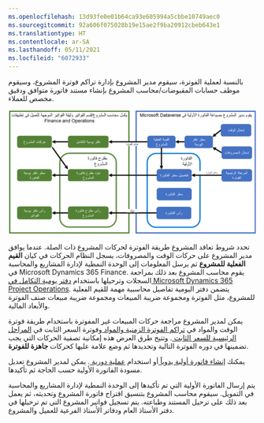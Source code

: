 ```yaml
---
ms.openlocfilehash: 13d93fe0e01b64ca93e605994a5cbbe10749aec0
ms.sourcegitcommit: 92a606f075028b19e15ae2f9ba20912cbeb643e1
ms.translationtype: HT
ms.contentlocale: ar-SA
ms.lasthandoff: 05/11/2021
ms.locfileid: "6072933"
---
```

بالنسبة لعملية الفوترة، سيقوم مدير المشروع بإدارة تراكم فوترة المشروع، وسيقوم موظف حسابات المقبوضات/محاسب المشروع بإنشاء مستند فاتورة متوافق ودقيق مخصص للعملاء.

![مخطط سير عمل الفوترة في Project Operations.](../media/invoicing-flow-cc.png)

تحدد شروط تعاقد المشروع طريقة الفوترة لحركات المشروع ذات الصلة. عندما يوافق مدير المشروع على حركات الوقت والمصروفات، يسجل النظام الحركات في كيان **القيم الفعلية للمشروع** ثم يرسل المعلومات إلى الوحدة النمطية لإدارة المشاريع والمحاسبة في Microsoft Dynamics 365 Finance. يقوم محاسب المشروع بعد ذلك بمراجعة السجلات وترحيلها باستخدام [دفتر يومية التكامل في Microsoft Dynamics 365 Project Operations](https://docs.microsoft.com/dynamics365/project-operations/project-accounting/project-operations-integration-journal/?azure-portal=true). يتضمن دفتر اليومية تفاصيل محاسبية مهمة للقيم الفعلية للمشروع، مثل الفوترة ومجموعة ضريبة المبيعات ومجموعة ضريبة مبيعات صنف الفوترة والأبعاد المالية.

يمكن لمدير المشروع مراجعة حركات المبيعات غير المفوترة باستخدام طريقة فوترة الوقت والمواد في [تراكم الفوترة الزمنية والمواد ](https://docs.microsoft.com/dynamics365/project-operations/proforma-invoicing/manage-billing-backlog/?azure-portal=true#time-and-material-billing-backlog)وفوترة السعر الثابت في [المراحل الرئيسية للسعر الثابت ](https://docs.microsoft.com/dynamics365/project-operations/proforma-invoicing/manage-billing-backlog/?azure-portal=true#fixed-price-milestones). وتتيح طرق العرض هذه إمكانية تصفية الحركات التي يجب تضمينها في دوره الفوترة التالية وتحديدها ثم وضع علامة عليها كحركات **جاهزة للفوترة**.

يمكنك [إنشاء فاتورة أولية يدوياً ](https://docs.microsoft.com/dynamics365/project-operations/proforma-invoicing/create-manual-proforma-invoice/?azure-portal=true) أو استخدام [عملية دورية ](https://docs.microsoft.com/dynamics365/project-operations/proforma-invoicing/configure-automated-invoice-creation/?azure-portal=true). يمكن لمدير المشروع تعديل مسودة الفاتورة الأولية حسب الحاجة ثم تأكيدها.

يتم إرسال الفاتورة الأولية التي تم تأكيدها إلى الوحدة النمطية لإدارة المشاريع والمحاسبة في التمويل. سيقوم محاسب المشروع بتنسيق اقتراح فاتورة المشروع وتحديثه، ثم يعمل بعد ذلك على ترحيل المستند وطباعته. يتم تسجيل فواتير المشروع التي تم ترحيلها في دفتر الأستاذ العام ودفاتر الأستاذ الفرعية للعميل والمشروع.


